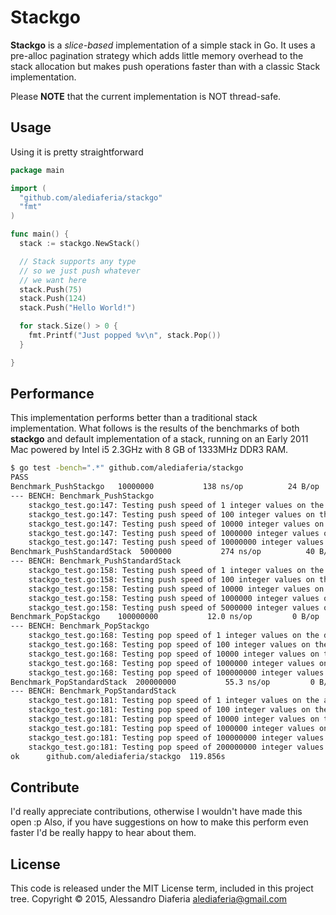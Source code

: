 # Stackgo

**Stackgo** is a *slice-based* implementation of a simple stack in Go.
It uses a pre-alloc pagination strategy which adds little memory overhead to the stack allocation
but makes push operations faster than with a classic Stack implementation.

Please **NOTE** that the current implementation is NOT thread-safe.

## Usage

Using it is pretty straightforward

```go
package main

import (
  "github.com/alediaferia/stackgo"
  "fmt"
)

func main() {
  stack := stackgo.NewStack()

  // Stack supports any type
  // so we just push whatever
  // we want here
  stack.Push(75)
  stack.Push(124)
  stack.Push("Hello World!")

  for stack.Size() > 0 {
    fmt.Printf("Just popped %v\n", stack.Pop())
  }

}
```

## Performance

This implementation performs better than a traditional stack implementation.
What follows is the results of the benchmarks of both **stackgo** and default implementation of a stack, running on an Early 2011 Mac powered by Intel i5 2.3GHz with 8 GB of 1333MHz DDR3 RAM.

```bash
$ go test -bench=".*" github.com/alediaferia/stackgo
PASS
Benchmark_PushStackgo	10000000	       138 ns/op	      24 B/op	       1 allocs/op
--- BENCH: Benchmark_PushStackgo
	stackgo_test.go:147: Testing push speed of 1 integer values on the default Stack implementation
	stackgo_test.go:147: Testing push speed of 100 integer values on the default Stack implementation
	stackgo_test.go:147: Testing push speed of 10000 integer values on the default Stack implementation
	stackgo_test.go:147: Testing push speed of 1000000 integer values on the default Stack implementation
	stackgo_test.go:147: Testing push speed of 10000000 integer values on the default Stack implementation
Benchmark_PushStandardStack	 5000000	       274 ns/op	      40 B/op	       2 allocs/op
--- BENCH: Benchmark_PushStandardStack
	stackgo_test.go:158: Testing push speed of 1 integer values on the alternate Stack implementation
	stackgo_test.go:158: Testing push speed of 100 integer values on the alternate Stack implementation
	stackgo_test.go:158: Testing push speed of 10000 integer values on the alternate Stack implementation
	stackgo_test.go:158: Testing push speed of 1000000 integer values on the alternate Stack implementation
	stackgo_test.go:158: Testing push speed of 5000000 integer values on the alternate Stack implementation
Benchmark_PopStackgo	100000000	        12.0 ns/op	       0 B/op	       0 allocs/op
--- BENCH: Benchmark_PopStackgo
	stackgo_test.go:168: Testing pop speed of 1 integer values on the default Stack implementation
	stackgo_test.go:168: Testing pop speed of 100 integer values on the default Stack implementation
	stackgo_test.go:168: Testing pop speed of 10000 integer values on the default Stack implementation
	stackgo_test.go:168: Testing pop speed of 1000000 integer values on the default Stack implementation
	stackgo_test.go:168: Testing pop speed of 100000000 integer values on the default Stack implementation
Benchmark_PopStandardStack	200000000	        55.3 ns/op	       0 B/op	       0 allocs/op
--- BENCH: Benchmark_PopStandardStack
	stackgo_test.go:181: Testing pop speed of 1 integer values on the alternate Stack implementation
	stackgo_test.go:181: Testing pop speed of 100 integer values on the alternate Stack implementation
	stackgo_test.go:181: Testing pop speed of 10000 integer values on the alternate Stack implementation
	stackgo_test.go:181: Testing pop speed of 1000000 integer values on the alternate Stack implementation
	stackgo_test.go:181: Testing pop speed of 100000000 integer values on the alternate Stack implementation
	stackgo_test.go:181: Testing pop speed of 200000000 integer values on the alternate Stack implementation
ok  	github.com/alediaferia/stackgo	119.856s
```

## Contribute
I'd really appreciate contributions, otherwise I wouldn't have made this open :p
Also, if you have suggestions on how to make this perform even faster I'd be really happy to hear about them.

## License
This code is released under the MIT License term, included in this project tree.
Copyright © 2015, Alessandro Diaferia <alediaferia@gmail.com>
